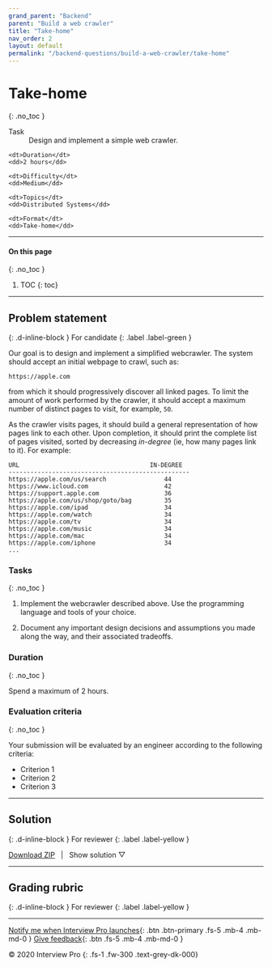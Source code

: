 ```yaml
---
grand_parent: "Backend"
parent: "Build a web crawler"
title: "Take-home"
nav_order: 2
layout: default
permalink: "/backend-questions/build-a-web-crawler/take-home"
---
```



# Take-home
{: .no_toc }

<dl>
    <dt>Task</dt>
    <dd>Design and implement a simple web crawler.</dd>

    <dt>Duration</dt>
    <dd>2 hours</dd>

    <dt>Difficulty</dt>
    <dd>Medium</dd>

    <dt>Topics</dt>
    <dd>Distributed Systems</dd>

    <dt>Format</dt>
    <dd>Take-home</dd>
</dl>


---


#### On this page
{: .no_toc }

1. TOC
{: toc}


---


## Problem statement
{: .d-inline-block } 
For candidate 
{: .label .label-green }


Our goal is to design and implement a simplified webcrawler. The system should accept an initial webpage to crawl, such as:

```
https://apple.com
```

from which it should progressively discover all linked pages. To limit the amount of work performed by the crawler, it should accept a maximum number of distinct pages to visit, for example, `50`.

As the crawler visits pages, it should build a general representation of how pages link to each other. Upon completion, it should print the complete list of pages visited, sorted by decreasing *in-degree* (ie, how many pages link to it). For example:

```
URL                                    IN-DEGREE
--------------------------------------------------
https://apple.com/us/search                44
https://www.icloud.com                     42
https://support.apple.com                  36
https://apple.com/us/shop/goto/bag         35
https://apple.com/ipad                     34
https://apple.com/watch                    34
https://apple.com/tv                       34
https://apple.com/music                    34
https://apple.com/mac                      34
https://apple.com/iphone                   34
...
```

### Tasks
{: .no_toc }

1. Implement the webcrawler described above. Use the programming language and tools of your choice. 

2. Document any important design decisions and assumptions you made along the way, and their associated tradeoffs.


### Duration
{: .no_toc }

Spend a maximum of 2 hours.


### Evaluation criteria
{: .no_toc }

Your submission will be evaluated by an engineer according to the following criteria:

* Criterion 1
* Criterion 2
* Criterion 3


---


## Solution
{: .d-inline-block } 
For reviewer
{: .label .label-yellow }

<script type="text/javascript" src="{{ "/assets/js/toggle-solution.js" | absolute_url }}"></script>

<a href="https://gist.github.com/git-interview/36afa27c5c1b8476308ad5a9de79dff9/archive/master.zip">Download ZIP</a>
&nbsp;&nbsp;|&nbsp;&nbsp;
<a class="toggle-solution-button">Show solution ▽</a>

<div class="solution">
    <script src="https://gist.github.com/git-interview/36afa27c5c1b8476308ad5a9de79dff9.js?file=readme.md"></script>
    <script src="https://gist.github.com/git-interview/36afa27c5c1b8476308ad5a9de79dff9.js?file=solution.py"></script>
    <script src="https://gist.github.com/git-interview/36afa27c5c1b8476308ad5a9de79dff9.js?file=Dockerfile"></script>
    <script src="https://gist.github.com/git-interview/36afa27c5c1b8476308ad5a9de79dff9.js?file=requirements.txt"></script>
</div>


---


## Grading rubric
{: .d-inline-block } 
For reviewer
{: .label .label-yellow }


--- 


[Notify me when Interview Pro launches](/notify-me){: .btn .btn-primary .fs-5 .mb-4 .mb-md-0 }
[Give feedback](/give-feedback){: .btn .fs-5 .mb-4 .mb-md-0 }


© 2020 Interview Pro
{: .fs-1 .fw-300 .text-grey-dk-000}

